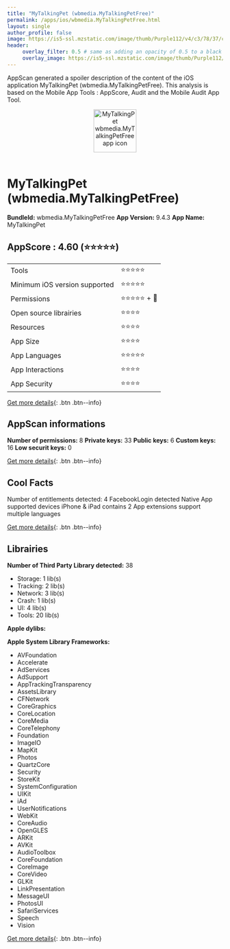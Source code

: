 ```yaml
---
title: "MyTalkingPet (wbmedia.MyTalkingPetFree)"
permalink: /apps/ios/wbmedia.MyTalkingPetFree.html
layout: single
author_profile: false
image: https://is5-ssl.mzstatic.com/image/thumb/Purple112/v4/c3/78/37/c3783757-22b4-847f-1369-b94e6fe3591c/AppIcon-1x_U007emarketing-0-7-0-sRGB-85-220.png/512x512bb.jpg
header: 
     overlay_filter: 0.5 # same as adding an opacity of 0.5 to a black background
     overlay_image: https://is5-ssl.mzstatic.com/image/thumb/Purple112/v4/c3/78/37/c3783757-22b4-847f-1369-b94e6fe3591c/AppIcon-1x_U007emarketing-0-7-0-sRGB-85-220.png/512x512bb.jpg
---
```

AppScan generated a spoiler description of the content of the iOS application MyTalkingPet (wbmedia.MyTalkingPetFree). This analysis is based on the Mobile App Tools : AppScore, Audit and the Mobile Audit App Tool.

  
  
<div style="text-align: center;"><img src="https://is5-ssl.mzstatic.com/image/thumb/Purple112/v4/c3/78/37/c3783757-22b4-847f-1369-b94e6fe3591c/AppIcon-1x_U007emarketing-0-7-0-sRGB-85-220.png/512x512bb.jpg" width="100" height="100" alt="MyTalkingPet wbmedia.MyTalkingPetFree app icon"></div></br>
  
# MyTalkingPet (wbmedia.MyTalkingPetFree)

**BundleId:** wbmedia.MyTalkingPetFree
**App Version:** 9.4.3
**App Name:** MyTalkingPet


## AppScore : 4.60 (⭐️⭐️⭐️⭐️⭐️) 

<table>
<tr><td> Tools </td><td> ⭐️⭐️⭐️⭐️⭐️ </td></tr>
<tr><td> Minimum iOS version supported </td><td> ⭐️⭐️⭐️⭐️⭐️ </td></tr>
<tr><td> Permissions </td><td> ⭐️⭐️⭐️⭐️⭐️ + 🌟 </td></tr>
<tr><td> Open source librairies </td><td> ⭐️⭐️⭐️⭐️ </td></tr>
<tr><td> Resources </td><td> ⭐️⭐️⭐️⭐️ </td></tr>
<tr><td> App Size </td><td> ⭐️⭐️⭐️⭐️ </td></tr>
<tr><td> App Languages </td><td> ⭐️⭐️⭐️⭐️⭐️ </td></tr>
<tr><td> App Interactions </td><td> ⭐️⭐️⭐️⭐️ </td></tr>
<tr><td> App Security </td><td> ⭐️⭐️⭐️⭐️ </td></tr>
</table>

[Get more details](/pricing.html){: .btn .btn--info}  
  
## AppScan informations 

**Number of permissions:** 8
**Private keys:** 33
**Public keys:** 6
**Custom keys:** 16
**Low securit keys:** 0
  
[Get more details](/pricing.html){: .btn .btn--info}

## Cool Facts

Number of entitlements detected: 4
FacebookLogin detected
Native App
supported devices iPhone & iPad
contains 2 App extensions
support multiple languages
  
[Get more details](/pricing.html){: .btn .btn--info}

## Librairies 
**Number of Third Party Library detected:** 38
- Storage: 1 lib(s)
- Tracking: 2 lib(s)
- Network: 3 lib(s)
- Crash: 1 lib(s)
- UI: 4 lib(s)
- Tools: 20 lib(s)

**Apple dylibs:**


**Apple System Library Frameworks:**
- AVFoundation
- Accelerate
- AdServices
- AdSupport
- AppTrackingTransparency
- AssetsLibrary
- CFNetwork
- CoreGraphics
- CoreLocation
- CoreMedia
- CoreTelephony
- Foundation
- ImageIO
- MapKit
- Photos
- QuartzCore
- Security
- StoreKit
- SystemConfiguration
- UIKit
- iAd
- UserNotifications
- WebKit
- CoreAudio
- OpenGLES
- ARKit
- AVKit
- AudioToolbox
- CoreFoundation
- CoreImage
- CoreVideo
- GLKit
- LinkPresentation
- MessageUI
- PhotosUI
- SafariServices
- Speech
- Vision


  
[Get more details](/pricing.html){: .btn .btn--info}


